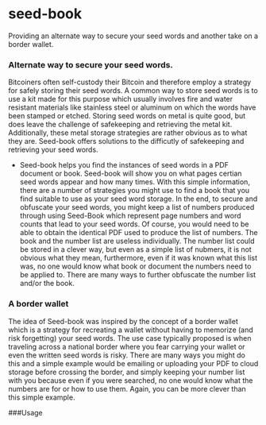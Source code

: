 # seed-book
Providing an alternate way to secure your seed words and another take on a border wallet.

### Alternate way to secure your seed words.

Bitcoiners often self-custody their Bitcoin and therefore employ a strategy for safely storing their seed words. A common way to store seed words is to use a kit made for this purpose which usually involves fire and water resistant materials like stainless steel or aluminum on which the words have been stamped or etched. Storing seed words on metal is quite good, but does leave the challenge of safekeeping and retrieving the metal kit. Additionally, these metal storage strategies are rather obvious as to what they are.
Seed-book offers solutions to the difficutly of safekeeping and retrieving your seed words.

* Seed-book helps you find the instances of seed words in a PDF document or book. Seed-book will show you on what pages certian seed words appear and how many times. With this simple information, there are a number of strategies you might use to find a book that you find suitable to use as your seed word storage. In the end, to secure and obfuscate your seed words, you might keep a list of numbers produced through using Seed-Book which represent page numbers and word counts that lead to your seed words. Of course, you would need to be able to obtain the identical PDF used to produce the list of numbers. The book and the number list are useless individually. The number list could be stored in a clever way, but even as a simple list of nubmers, it is not obvious what they mean, furthermore, even if it was known what this list was, no one would know what book or document the numbers need to be applied to. There are many ways to further obfuscate the number list and/or the book.

### A border wallet

The idea of Seed-book was inspired by the concept of a border wallet which is a strategy for recreating a wallet without having to memorize (and risk forgetting) your seed words. The use case typically proposed is when traveling across a national border where you fear carrying your wallet or even the written seed words is risky. There are many ways you might do this and a simple example would be emailing or uploading your PDF to cloud storage before crossing the border, and simply keeping your number list with you because even if you were searched, no one would know what the numbers are for or how to use them. Again, you can be more clever than this simple example.

###Usage


